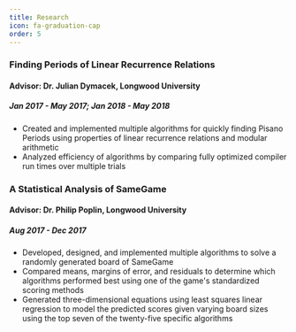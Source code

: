 ```yaml
---
title: Research
icon: fa-graduation-cap 
order: 5
---
```


### Finding Periods of Linear Recurrence Relations
#### Advisor: Dr. Julian Dymacek, Longwood University
##### Jan 2017 - May 2017; Jan 2018 - May 2018

* Created and implemented multiple algorithms for quickly finding Pisano Periods using properties of linear recurrence relations and modular arithmetic
* Analyzed efficiency of algorithms by comparing fully optimized compiler run times over multiple trials

### A Statistical Analysis of SameGame
#### Advisor: Dr. Philip Poplin, Longwood University
##### Aug 2017 - Dec 2017

* Developed, designed, and implemented multiple algorithms to solve a randomly generated board of SameGame 
* Compared means, margins of error, and residuals to determine which algorithms performed best using one of the game's standardized scoring methods
* Generated three-dimensional equations using least squares linear regression to model the predicted scores given varying board sizes using the top seven of the twenty-five specific algorithms
